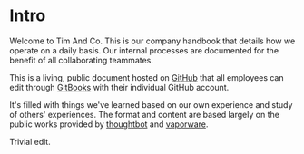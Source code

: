 # Intro

Welcome to Tim And Co. This is our company handbook that details how we operate on a daily basis.  Our internal processes are documented for the benefit of all collaborating teammates.

This is a living, public document hosted on [GitHub](http://github.com/timandco/handbook) that all employees can edit through [GitBooks](http://gitbook.com) with their individual GitHub account.  

It's filled with things we've learned based on our own experience and study of others' experiences.  The format and content are based largely on the public works provided by [thoughtbot](http://thoughtbot.com) and [vaporware](http://vaporwa.re).  

Trivial edit.